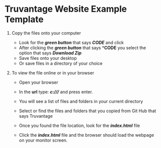 # Truvantage Website Example Template

1. Copy the files onto your computer 
    - Look for the ***green button*** that says ***CODE*** and click
    - After clicking the ***green button*** that says ***CODE** you select the option that says ***Download Zip***
    - Save files onto your desktop
    - Or save files in a directory of your choice

2. To view the file online or in your browser
    - Open your browser
    - In the **url** type: ***c:///*** and press enter.
    - You will see a list of files and folders in your current directory
    - Select or find the files and folders that you copied from Git Hub that says Truvantage

    - Once you found the file location, look for the ***index.html*** file
    - Click the ***index.html*** file and the browser should load the webpage on your monitor screen.

